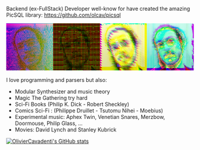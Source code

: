 
Backend (ex-FullStack) Developer well-know for have created the amazing PicSQL library: https://github.com/olcav/picsql

![](pic.png)

I love programming and parsers but also:

- Modular Synthesizer and music theory
- Magic The Gathering try hard
- Sci-Fi Books (Philip K. Dick - Robert Sheckley)
- Comics Sci-Fi : (Philippe Druillet - Tsutomu Nihei - Moebius)
- Experimental music: Aphex Twin, Venetian Snares, Merzbow, Doormouse, Philip Glass, ...
- Movies: David Lynch and Stanley Kubrick

[![OlivierCavadenti's GitHub stats](https://github-readme-stats.vercel.app/api?username=OlivierCavadenti)](https://github.com/OlivierCavadenti/github-readme-stats)
